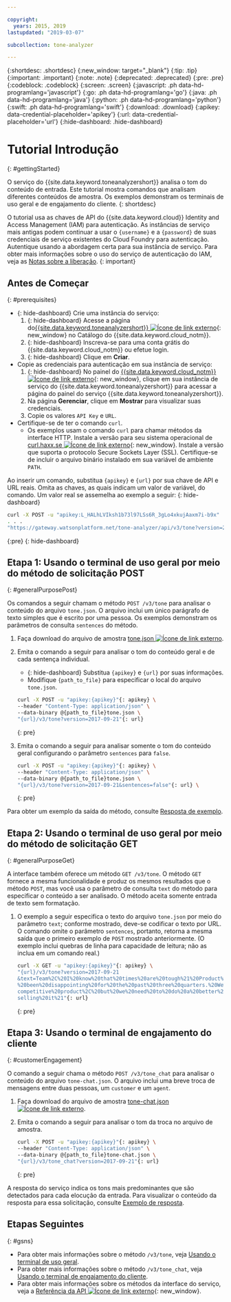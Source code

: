 ```yaml
---

copyright:
  years: 2015, 2019
lastupdated: "2019-03-07"

subcollection: tone-analyzer

---
```


{:shortdesc: .shortdesc}
{:new_window: target="_blank"}
{:tip: .tip}
{:important: .important}
{:note: .note}
{:deprecated: .deprecated}
{:pre: .pre}
{:codeblock: .codeblock}
{:screen: .screen}
{:javascript: .ph data-hd-programlang='javascript'}
{:go: .ph data-hd-programlang='go'}
{:java: .ph data-hd-programlang='java'}
{:python: .ph data-hd-programlang='python'}
{:swift: .ph data-hd-programlang='swift'}
{:download: .download}
{:apikey: data-credential-placeholder='apikey'}
{:url: data-credential-placeholder='url'}
{:hide-dashboard: .hide-dashboard}

# Tutorial Introdução
{: #gettingStarted}

O serviço do {{site.data.keyword.toneanalyzershort}} analisa o tom do conteúdo de entrada. Este tutorial mostra comandos que analisam diferentes conteúdos de amostra. Os exemplos demonstram os terminais de uso geral e de engajamento do cliente.
{: shortdesc}

O tutorial usa as chaves de API do {{site.data.keyword.cloud}} Identity and Access Management (IAM) para autenticação. As instâncias de serviço mais antigas podem continuar a usar o `{username}` e a `{password}` de suas credenciais de serviço existentes do Cloud Foundry para autenticação. Autentique usando a abordagem certa para sua instância de serviço. Para obter mais informações sobre o uso do serviço de autenticação do IAM, veja as [Notas sobre a liberação](/docs/services/tone-analyzer?topic=tone-analyzer-rnrn).
{: important}

## Antes de Começar
{: #prerequisites}

- {: hide-dashboard}  Crie uma instância do serviço:
    1.  {: hide-dashboard} Acesse a página do[{{site.data.keyword.toneanalyzershort}} ![Ícone de link externo](../../icons/launch-glyph.svg "Ícone de link externo")](https://{DomainName}/catalog/services/tone-analyzer){: new_window} no Catálogo do {{site.data.keyword.cloud_notm}}.
    1.  {: hide-dashboard} Inscreva-se para uma conta grátis do {{site.data.keyword.cloud_notm}} ou efetue login.
    1.  {: hide-dashboard} Clique em **Criar**.
-   Copie as credenciais para autenticação em sua instância de serviço:
    1.  {: hide-dashboard} No painel do [{{site.data.keyword.cloud_notm}} ![Ícone de link externo](../../icons/launch-glyph.svg "Ícone de link externo")](https://{DomainName}/dashboard/apps){: new_window}, clique em sua instância de serviço do {{site.data.keyword.toneanalyzershort}} para acessar a página do painel do serviço {{site.data.keyword.toneanalyzershort}}.
    1.  Na página **Gerenciar**, clique em **Mostrar** para visualizar suas credenciais.
    1.  Copie os valores `API Key` e `URL`.
-   Certifique-se de ter o comando `curl`.
    -   Os exemplos usam o comando `curl` para chamar métodos da interface HTTP. Instale a versão para seu sistema operacional de [curl.haxx.se ![Ícone de link externo](../../icons/launch-glyph.svg "Ícone de link externo")](https://curl.haxx.se/){: new_window}. Instale a versão que suporta o protocolo Secure Sockets Layer (SSL). Certifique-se de incluir o arquivo binário instalado em sua variável de ambiente `PATH`.

Ao inserir um comando, substitua `{apikey}` e `{url}` por sua chave de API e URL reais. Omita as chaves, as quais indicam um valor de variável, do comando. Um valor real se assemelha ao exemplo a seguir:
{: hide-dashboard}

```bash
curl -X POST -u "apikey:L_HALhLVIksh1b73l97LSs6R_3gLo4xkujAaxm7i-b9x"
. . .
"https://gateway.watsonplatform.net/tone-analyzer/api/v3/tone?version=2017-09-21"
```
{:pre}
{: hide-dashboard}

## Etapa 1: Usando o terminal de uso geral por meio do método de solicitação POST
{: #generalPurposePost}

Os comandos a seguir chamam o método `POST /v3/tone` para analisar o conteúdo do arquivo `tone.json`. O arquivo inclui um único parágrafo de texto simples que é escrito por uma pessoa. Os exemplos demonstram os parâmetros de consulta `sentences` do método.

1.  Faça download do arquivo de amostra <a target="_blank" href="https://watson-developer-cloud.github.io/doc-tutorial-downloads/tone-analyzer/tone.json" download="tone.json">tone.json <img src="../../icons/launch-glyph.svg" alt="Ícone de link externo" title="Ícone de link externo"></a>.
1.  Emita o comando a seguir para analisar o tom do conteúdo geral e de cada sentença individual.
    -   {: hide-dashboard} Substitua `{apikey}` e `{url}` por suas informações.
    -   Modifique `{path_to_file}` para especificar o local do arquivo `tone.json`.

    ```bash
    curl -X POST -u "apikey:{apikey}"{: apikey} \
    --header "Content-Type: application/json" \
    --data-binary @{path_to_file}tone.json \
    "{url}/v3/tone?version=2017-09-21"{: url}
    ```
    {: pre}

1.  Emita o comando a seguir para analisar somente o tom do conteúdo geral configurando o parâmetro `sentences` para `false`.

    ```bash
    curl -X POST -u "apikey:{apikey}"{: apikey} \
    --header "Content-Type: application/json" \
    --data-binary @{path_to_file}tone.json \
    "{url}/v3/tone?version=2017-09-21&sentences=false"{: url} \
    ```
    {: pre}

Para obter um exemplo da saída do método, consulte [Resposta de exemplo](/docs/services/tone-analyzer?topic=tone-analyzer-utgpe#exampleResponse-tone).

## Etapa 2: Usando o terminal de uso geral por meio do método de solicitação GET
{: #generalPurposeGet}

A interface também oferece um método `GET /v3/tone`. O método `GET` fornece a mesma funcionalidade e produz os mesmos resultados que o método `POST`, mas você usa o parâmetro de consulta `text` do método para especificar o conteúdo a ser analisado. O método aceita somente entrada de texto sem formatação.

1.  O exemplo a seguir especifica o texto do arquivo `tone.json` por meio do parâmetro `text`; conforme mostrado, deve-se codificar o texto por URL. O comando omite o parâmetro `sentences`, portanto, retorna a mesma saída que o primeiro exemplo de `POST` mostrado anteriormente. (O exemplo inclui quebras de linha para capacidade de leitura; não as inclua em um comando real.)

    ```bash
    curl -X GET -u "apikey:{apikey}"{: apikey} \
    "{url}/v3/tone?version=2017-09-21
    &text=Team%2C%20I%20know%20that%20times%20are%20tough%21%20Product%20sales%20have
    %20been%20disappointing%20for%20the%20past%20three%20quarters.%20We%20have%20a%20
    competitive%20product%2C%20but%20we%20need%20to%20do%20a%20better%20job%20of%20
    selling%20it%21"{: url}
    ```
    {: pre}

## Etapa 3: Usando o terminal de engajamento do cliente
{: #customerEngagement}

O comando a seguir chama o método `POST /v3/tone_chat` para analisar o conteúdo do arquivo `tone-chat.json`. O arquivo inclui uma breve troca de mensagens entre duas pessoas, um <code>customer</code> e um <code>agent</code>.

1.  Faça download do arquivo de amostra <a target="_blank" href="https://watson-developer-cloud.github.io/doc-tutorial-downloads/tone-analyzer/tone-chat.json" download="tone-chat.json">tone-chat.json <img src="../../icons/launch-glyph.svg" alt="Ícone de link externo" title="Ícone de link externo"></a>.
1.  Emita o comando a seguir para analisar o tom da troca no arquivo de amostra.

    ```bash
    curl -X POST -u "apikey:{apikey}"{: apikey} \
    --header "Content-Type: application/json" \
    --data-binary @{path_to_file}tone-chat.json \
    "{url}/v3/tone_chat?version=2017-09-21"{: url}
    ```
    {: pre}

A resposta do serviço indica os tons mais predominantes que são detectados para cada elocução da entrada. Para visualizar o conteúdo da resposta para essa solicitação, consulte [Exemplo de resposta](/docs/services/tone-analyzer?topic=tone-analyzer-utco#exampleResponse-tone-chat).

## Etapas Seguintes
{: #gsns}

-   Para obter mais informações sobre o método `/v3/tone`, veja [Usando o terminal de uso geral](/docs/services/tone-analyzer?topic=tone-analyzer-utgpe).
-   Para obter mais informações sobre o método `/v3/tone_chat`, veja [Usando o terminal de engajamento do cliente](/docs/services/tone-analyzer?topic=tone-analyzer-utco).
-   Para obter mais informações sobre os métodos da interface do serviço, veja a [Referência da API ![Ícone de link externo](../../icons/launch-glyph.svg "Ícone de link externo")](https://{DomainName}/apidocs/tone-analyzer){: new_window}.
